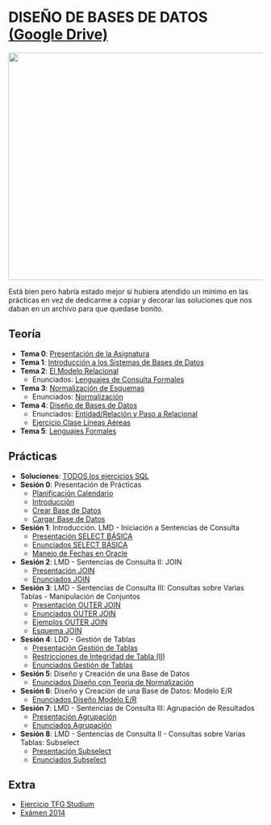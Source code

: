 # DISEÑO DE BASES DE DATOS [(Google Drive)](https://drive.google.com/drive/folders/1X4NyUxwMiTISSRv3df994ddnCRtxfXeM)

<img src="https://github.com/su1c1d3jerk/ingenieria-informatica-usal/blob/master/02-SEGUNDO/DISE%C3%91O%20DE%20BASES%20DE%20DATOS/img.png" width="1000" height="450" />

Está bien pero habría estado mejor si hubiera atendido un mínimo en las prácticas en vez de dedicarme a copiar y decorar las soluciones que nos daban en un archivo para que quedase bonito.

## Teoría
  - **Tema 0**: [Presentación de la Asignatura](https://drive.google.com/file/d/1YBmifZ7DHKNune9yb2wy3GBLVy1zf1mH/view)
  - **Tema 1**: [Introducción a los Sistemas de Bases de Datos](https://drive.google.com/open?id=1V8ikbvDsfGPSk5-b02U_88B-O7tE5Bt5)
  - **Tema 2**: [El Modelo Relacional](https://drive.google.com/open?id=1DvI6cr92jOMRVUgEChTXqnMKdifNXpud)
    - Enunciados: [Lenguajes de Consulta Formales](https://drive.google.com/open?id=1IUEWIyHxTcUYJWUptLxiIiB_6oNdCMfG)
  - **Tema 3**: [Normalización de Esquemas](https://drive.google.com/open?id=1XAOB5WzXIL6T2UuEspNuWMIuK6Qd4oMT)
    - Enunciados: [Normalización](https://drive.google.com/open?id=1WnoXTsdX-WNZvzOkkcO8YxZL6Dyb_sLr)
  - **Tema 4**: [Diseño de Bases de Datos](https://drive.google.com/open?id=1gQYum3pOqgwsHgCFTyB4pCNq-0rYM20F)
    - Enunciados: [Entidad/Relación y Paso a Relacional](https://drive.google.com/open?id=1vSybTnl7d7afscr9LbGCBBY69EoqA2GK)
    - [Ejercicio Clase Líneas Aéreas](https://drive.google.com/open?id=16TfeV4MCx0fEtm0o7V7lPxBU-sd_JMDn)
  - **Tema 5**: [Lenguajes Formales](https://drive.google.com/open?id=1imxRjVGMTwWFNzIvddlK2UKe0O-OS472)
  
  ## Prácticas
  - **Soluciones**: [TODOS los ejercicios SQL](https://github.com/Z41D3L/ingenieria-informatica/blob/master/02-SEGUNDO/DISE%C3%91O%20DE%20BASES%20DE%20DATOS/EJERCICIOS%20SQL/PRACTICAS%20Dise%C3%B1o%20de%20Bases%20de%20Datos.sql)
  - **Sesión 0**: Presentación de Prácticas
    - [Planificación Calendario](https://drive.google.com/open?id=1YuR4EldPu3iDZUIWyWlbEWjB70xyli2f)
    - [Introducción](https://drive.google.com/open?id=13MmjyYL3Odd9EpzXSsOGIzs8xvqwgx2y)
    - [Crear Base de Datos](https://github.com/Z41D3L/ingenieria-informatica/blob/master/02-SEGUNDO/DISE%C3%91O%20DE%20BASES%20DE%20DATOS/EJERCICIOS%20SQL/01.%20CreaBD.sql)
    - [Cargar Base de Datos](https://github.com/Z41D3L/ingenieria-informatica/blob/master/02-SEGUNDO/DISE%C3%91O%20DE%20BASES%20DE%20DATOS/EJERCICIOS%20SQL/02.%20CargaBD.sql)
  - **Sesión 1**: Introducción. LMD - Iniciación a Sentencias de Consulta
    - [Presentación SELECT BÁSICA](https://drive.google.com/open?id=1EuX9-zVUrX35glYYtDdV6Va_OSujfxkl)
    - [Enunciados SELECT BÁSICA](https://drive.google.com/open?id=1B6D7OCbEQr2LDAz623HBzyCh74Xqic5R)
    - [Manejo de Fechas en Oracle](https://drive.google.com/open?id=1WDzUb8uT1OA8qZ0SwQzVrL1a4U5Fg9xW)
  - **Sesión 2**: LMD - Sentencias de Consulta II: JOIN
    - [Presentación JOIN](https://drive.google.com/open?id=1HelqA5epi5Ml8aGJLHw-r2sXFpDfn-X7)
    - [Enunciados JOIN](https://drive.google.com/open?id=145P1LuUJaKlS6DHu0aAS21h3ZalTYI2u)
  - **Sesión 3**: LMD - Sentencias de Consulta III: Consultas sobre Varias Tablas - Manipulación de Conjuntos
    - [Presentación OUTER JOIN](https://drive.google.com/open?id=18QpFRoin_2wQRB5f6druCP3NEbptgKaG)
    - [Enunciados OUTER JOIN](https://drive.google.com/open?id=1iY1sTa_t9RbUawLoIiIWee8V2wBPKAwb)
    - [Ejemplos OUTER JOIN](https://drive.google.com/open?id=1W0wFrEcEcQmnZhfUTG0lL5pk9lNTAXXC)
    - [Esquema JOIN](https://drive.google.com/drive/folders/1X4NyUxwMiTISSRv3df994ddnCRtxfXeM)
  - **Sesión 4**: LDD - Gestión de Tablas
    - [Presentación Gestión de Tablas](https://drive.google.com/open?id=1NUIgNVWzT82nT4vciwHPVPCz2svRonTK)
    - [Restricciones de Integridad de Tabla (II)](https://drive.google.com/open?id=1CCJfeTze6pMrm7LeAruKVJTReALu6-Fd)
    - [Enunciados Gestión de Tablas](https://drive.google.com/open?id=1UTj7aeJZpg86YuhA4_RX8vx6nQbmFQTN)
  - **Sesión 5**: Diseño y Creación de una Base de Datos
    - [Enunciados Diseño con Teoría de Normalización](https://drive.google.com/open?id=1VCvn_MwxOyb-i9HvA0YTlkkK-GMH95lc)
  - **Sesión 6**: Diseño y Creación de una Base de Datos: Modelo E/R
    - [Enunciados Diseño Modelo E/R](https://drive.google.com/open?id=1O4-29nAWtQOuIUeYdFmT4YcijP4HgEt_)
  - **Sesión 7**: LMD - Sentencias de Consulta III: Agrupación de Resultados
    - [Presentación Agrupación](https://drive.google.com/open?id=1XD0flLIs4TjX3Wfv8UcI19-nKYLmXKJh)
    - [Enunciados Agrupación](https://drive.google.com/open?id=1pR9bMSUHx4DAujjq3DP07rZ8p3EjXzXa)
  - **Sesión 8**: LMD - Sentencias de Consulta II - Consultas sobre Varias Tablas: Subselect
    - [Presentación Subselect](https://drive.google.com/open?id=1Yg7shjL2NNZ5ytr3rKg-OK0CTKb7sS9G)
    - [Enunciados Subselect](https://drive.google.com/open?id=1Bz6U5BQ7g5GjrxXJqwLggnRXhCCWY8rQ)
    
## Extra
  - [Ejercicio TFG Studium](https://drive.google.com/open?id=1cb1s1Bnsc0jaqHpeTatF-m0VLWkjs26m)
  - [Exámen 2014](https://drive.google.com/open?id=1dxCySObuxdHblRUagZtLfK2Mtu9V18Ko)
